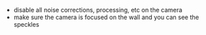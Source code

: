 - disable all noise corrections, processing, etc on the camera
- make sure the camera is focused on the wall and you can see the speckles

